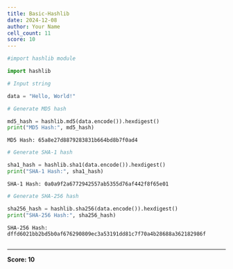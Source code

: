 ```yaml
---
title: Basic-Hashlib
date: 2024-12-08
author: Your Name
cell_count: 11
score: 10
---
```


```python
#import hashlib module
```


```python
import hashlib
```


```python
# Input string
```


```python
data = "Hello, World!"
```


```python
# Generate MD5 hash
```


```python
md5_hash = hashlib.md5(data.encode()).hexdigest()
print("MD5 Hash:", md5_hash)
```

    MD5 Hash: 65a8e27d8879283831b664bd8b7f0ad4



```python
# Generate SHA-1 hash
```


```python
sha1_hash = hashlib.sha1(data.encode()).hexdigest()
print("SHA-1 Hash:", sha1_hash)
```

    SHA-1 Hash: 0a0a9f2a6772942557ab5355d76af442f8f65e01



```python
# Generate SHA-256 hash
```


```python
sha256_hash = hashlib.sha256(data.encode()).hexdigest()
print("SHA-256 Hash:", sha256_hash)
```

    SHA-256 Hash: dffd6021bb2bd5b0af676290809ec3a53191dd81c7f70a4b28688a362182986f



```python

```


---
**Score: 10**
